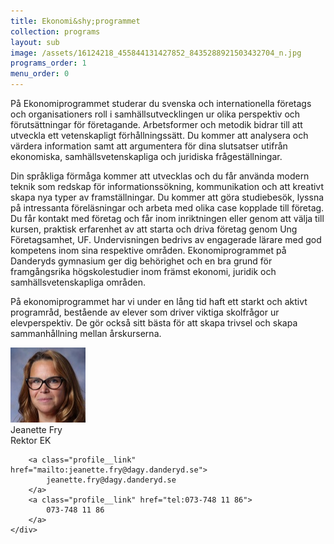 ```yaml
---
title: Ekonomi&shy;programmet
collection: programs
layout: sub
image: /assets/16124218_455844131427852_8435288921503432704_n.jpg
programs_order: 1
menu_order: 0
---
```


På Ekonomiprogrammet studerar du svenska och internationella
företags och organisationers roll i samhällsutvecklingen
ur olika perspektiv och förutsättningar för företagande.
Arbetsformer och metodik bidrar till att utveckla ett
vetenskapligt förhållningssätt. Du kommer att analysera och
värdera information samt att argumentera för dina slutsatser
utifrån ekonomiska, samhällsvetenskapliga och juridiska
frågeställningar.

Din språkliga förmåga kommer att utvecklas och du får
använda modern teknik som redskap för informationssökning,
kommunikation och att kreativt skapa nya typer av
framställningar. Du kommer att göra studiebesök, lyssna
på intressanta föreläsningar och arbeta med olika case
kopplade till företag.
Du får kontakt med företag och får inom inriktningen eller genom att välja till kursen, praktisk erfarenhet av att starta och driva företag genom Ung Företagsamhet, UF. Undervisningen bedrivs av engagerade lärare med god kompetens inom sina respektive områden.
Ekonomiprogrammet på Danderyds
gymnasium ger dig behörighet och en bra grund
för framgångsrika högskolestudier inom främst ekonomi,
juridik och samhällsvetenskapliga områden.

På ekonomiprogrammet har vi under en lång tid haft ett starkt och aktivt programråd, bestående av elever som driver viktiga skolfrågor ur elevperspektiv. De gör också sitt bästa för att skapa trivsel och skapa sammanhållning mellan årskurserna.

<div class="profile">
	<img class="profile__image" src="/assets/FRY%20JEANETTE%20120x180.png" alt="Jeanette Fry">
	<div class="profile__info">
		<div class="profile__title">Jeanette Fry</div>
		<div>Rektor EK</div>

		<a class="profile__link" href="mailto:jeanette.fry@dagy.danderyd.se">
			jeanette.fry@dagy.danderyd.se
		</a>
		<a class="profile__link" href="tel:073-748 11 86">
			073-748 11 86
		</a>
	</div>
</div>
